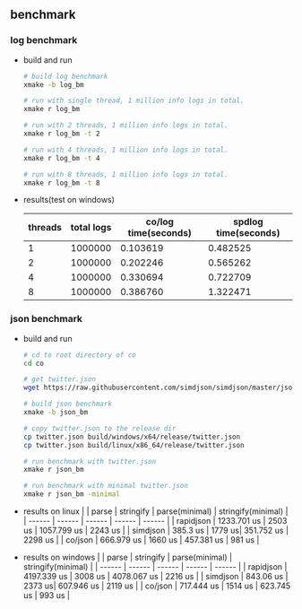 ## benchmark

### log benchmark

- build and run
  ```sh
  # build log benchmark
  xmake -b log_bm

  # run with single thread, 1 million info logs in total.
  xmake r log_bm

  # run with 2 threads, 1 million info logs in total.
  xmake r log_bm -t 2

  # run with 4 threads, 1 million info logs in total.
  xmake r log_bm -t 4

  # run with 8 threads, 1 million info logs in total.
  xmake r log_bm -t 8
  ```

- results(test on windows)

  | threads | total logs | co/log time(seconds) | spdlog time(seconds)|
  | ------ | ------ | ------ | ------ |
  | 1 | 1000000 | 0.103619 | 0.482525 |
  | 2 | 1000000 | 0.202246 | 0.565262 |
  | 4 | 1000000 | 0.330694 | 0.722709 |
  | 8 | 1000000 | 0.386760 | 1.322471 |


### json benchmark

- build and run
  ```sh
  # cd to root directory of co
  cd co

  # get twitter.json
  wget https://raw.githubusercontent.com/simdjson/simdjson/master/jsonexamples/twitter.json

  # build json benchmark
  xmake -b json_bm

  # copy twitter.json to the release dir
  cp twitter.json build/windows/x64/release/twitter.json
  cp twitter.json build/linux/x86_64/release/twitter.json

  # run benchmark with twitter.json
  xmake r json_bm

  # run benchmark with minimal twitter.json
  xmake r json_bm -minimal
  ```

- results on linux
  |  | parse | stringify | parse(minimal) | stringify(minimal) |
  | ------ | ------ | ------ | ------ | ------ |
  | rapidjson | 1233.701 us | 2503 us | 1057.799 us | 2243 us |
  | simdjson | 385.3 us | 1779 us| 351.752 us | 2298 us |
  | co/json | 666.979 us | 1660 us | 457.381 us | 981 us |


- results on windows
  |  | parse | stringify | parse(minimal) | stringify(minimal) |
  | ------ | ------ | ------ | ------ | ------ |
  | rapidjson | 4197.339 us | 3008 us | 4078.067 us | 2216 us |
  | simdjson | 843.06 us | 2373 us| 607.946 us | 2119 us |
  | co/json | 717.444 us | 1514 us | 623.745 us | 993 us |